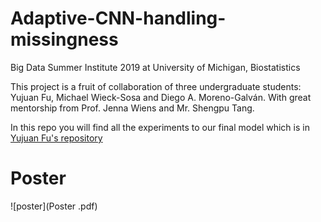 # Adaptive-CNN-handling-missingness
 Big Data Summer Institute 2019 at University of Michigan, Biostatistics


This project is a fruit of collaboration of three undergraduate students: Yujuan Fu, Michael Wieck-Sosa and Diego A. Moreno-Galván. With great mentorship from Prof. Jenna Wiens and Mr. Shengpu Tang.

In this repo you will find all the experiments to our final model which is in [Yujuan Fu's repository](https://github.com/velvinnn/Adaptive-CNN-handling-missing-data)

# Poster
![poster](Poster .pdf)
